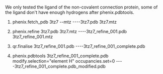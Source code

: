We only tested the ligand of the non-covalent connection protein, some of the ligand don't have enough hydrogens after phenix.pdbtools.

1. phenix.fetch_pdb 3tz7 --mtz    ----3tz7.pdb 3tz7.mtz

2. phenix.refine 3tz7.pdb 3tz7.mtz    ----3tz7_refine_001.pdb 3tz7_refine_001.mtz

3. qr.finalise 3tz7_refine_001.pdb    ----3tz7_refine_001_complete.pdb

4. phenix.pdbtools 3tz7_refine_001_complete.pdb modify.selection="element H" occupancies.set=0    ----3tz7_refine_001_complete.pdb_modified.pdb
